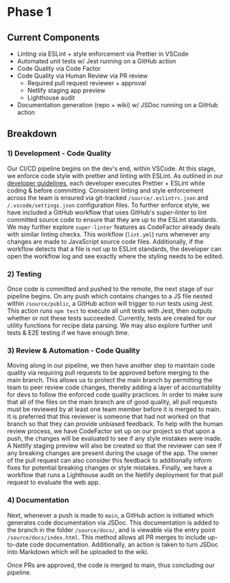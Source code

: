 # Phase 1
## Current Components
- Linting via ESLint + style enforcement via Prettier in VSCode
- Automated unit tests w/ Jest running on a GitHub action
- Code Quality via Code Factor
- Code Quality via Human Review via PR review
  - Required pull request reviewer + approval
  - Netlify staging app preview
  - Lighthouse audit
- Documentation generation (repo + wiki) w/ JSDoc running on a GitHub action

## Breakdown
### 1) Development - Code Quality
Our CI/CD pipeline begins on the dev's end, within VSCode. At this stage, we enforce code style with prettier and linting with ESLint. As outlined in our [developer guidelines](https://github.com/cse110-fa21-group5/cse110-fa21-group5/blob/main/source/README.md), each developer executes Prettier + ESLint while coding & before committing. Consistent linting and style enforcement across the team is ensured via git-tracked `/source/.eslintrc.json` and `/.vscode/settings.json` configuration files. To further enforce style, we have included a GitHub workflow that uses GitHub's *super-linter* to lint committed source code to ensure that they are up to the ESLint standards. We may further explore `super-linter` features as CodeFactor already deals with similar linting checks. This workflow (`lint.yml`) runs whenever any changes are made to JavaScript source code files. Additionally, if the workflow detects that a file is not up to ESLint standards, the developer can open the workflow log and see exactly where the styling needs to be edited. 

### 2) Testing
Once code is committed and pushed to the remote, the next stage of our pipeline begins. On any push which contains changes to a JS file nested within `/source/public`, a GitHub action will trigger to run tests using Jest. This action runs `npm test` to execute all unit tests with Jest, then outputs whether or not these tests succeeded. Currently, tests are created for our utility functions for recipe data parsing. We may also explore further unit tests & E2E testing if we have enough time.

### 3) Review & Automation - Code Quality
Moving along in our pipeline, we then have another step to maintain code quality via requiring pull requests to be approved before merging to the main branch. This allows us to protect the main branch by permitting the team to peer review code changes, thereby adding a layer of accountability for devs to follow the enforced code quality practices. In order to make sure that all of the files on the main branch are of good quality, all pull requests must be reviewed by at least one team member before it is merged to main. It is preferred that this reviewer is someone that had not worked on that branch so that they can provide unbiased feedback. To help with the human review process, we have CodeFactor set up on our project so that upon a push, the changes will be evaluated to see if any style mistakes were made. A Netlify staging preview will also be created so that the reviewer can see if any breaking changes are present during the usage of the app. The owner of the pull request can also consider this feedback to additionally inform fixes for potential breaking changes or style mistakes. Finally, we have a workflow that runs a Lighthouse audit on the Netlify deployment for that pull request to evaluate the web app. 

### 4) Documentation
Next, whenever a push is made to `main`, a GitHub action is initiated which generates code documentation via JSDoc. This documentation is added to the branch in the folder `/source/docs/`, and is viewable via the entry point `/source/docs/index.html`. This method allows all PR merges to include up-to-date code documentation. Additionally, an action is taken to turn JSDoc into Markdown which will be uploaded to the wiki.

Once PRs are approved, the code is merged to main, thus concluding our pipeline.

